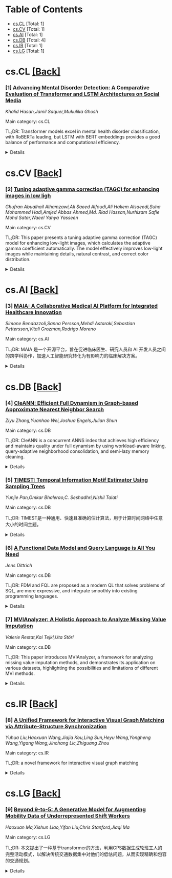 <div id=toc></div>

# Table of Contents

- [cs.CL](#cs.CL) [Total: 1]
- [cs.CV](#cs.CV) [Total: 1]
- [cs.AI](#cs.AI) [Total: 1]
- [cs.DB](#cs.DB) [Total: 4]
- [cs.IR](#cs.IR) [Total: 1]
- [cs.LG](#cs.LG) [Total: 1]


<div id='cs.CL'></div>

# cs.CL [[Back]](#toc)

### [1] [Advancing Mental Disorder Detection: A Comparative Evaluation of Transformer and LSTM Architectures on Social Media](https://arxiv.org/abs/2507.19511)
*Khalid Hasan,Jamil Saquer,Mukulika Ghosh*

Main category: cs.CL

TL;DR: Transformer models excel in mental health disorder classification, with RoBERTa leading, but LSTM with BERT embeddings provides a good balance of performance and computational efficiency.


<details>
  <summary>Details</summary>
Motivation: The rising prevalence of mental health disorders necessitates automated tools for early detection and monitoring.

Method: Comprehensive evaluation of transformer models (BERT, RoBERTa, DistilBERT, ALBERT, and ELECTRA) against LSTM using different text embedding techniques on a large annotated Reddit dataset.

Result: RoBERTa achieved the highest classification performance (99.54% F1 score on the hold-out test set and 96.05% F1 score on the external test set), while LSTM models with BERT embeddings achieved F1 scores exceeding 94% on the external dataset.

Conclusion: Transformer-based models, especially RoBERTa, are effective for mental health monitoring, but LSTM models with BERT embeddings offer a competitive, less computationally intensive alternative.

Abstract: The rising prevalence of mental health disorders necessitates the development
of robust, automated tools for early detection and monitoring. Recent advances
in Natural Language Processing (NLP), particularly transformer-based
architectures, have demonstrated significant potential in text analysis. This
study provides a comprehensive evaluation of state-of-the-art transformer
models (BERT, RoBERTa, DistilBERT, ALBERT, and ELECTRA) against Long Short-Term
Memory (LSTM) based approaches using different text embedding techniques for
mental health disorder classification on Reddit. We construct a large annotated
dataset, validating its reliability through statistical judgmental analysis and
topic modeling. Experimental results demonstrate the superior performance of
transformer models over traditional deep-learning approaches. RoBERTa achieved
the highest classification performance, with a 99.54% F1 score on the hold-out
test set and a 96.05% F1 score on the external test set. Notably, LSTM models
augmented with BERT embeddings proved highly competitive, achieving F1 scores
exceeding 94% on the external dataset while requiring significantly fewer
computational resources. These findings highlight the effectiveness of
transformer-based models for real-time, scalable mental health monitoring. We
discuss the implications for clinical applications and digital mental health
interventions, offering insights into the capabilities and limitations of
state-of-the-art NLP methodologies in mental disorder detection.

</details>


<div id='cs.CV'></div>

# cs.CV [[Back]](#toc)

### [2] [Tuning adaptive gamma correction (TAGC) for enhancing images in low ligh](https://arxiv.org/abs/2507.19574)
*Ghufran Abualhail Alhamzawi,Ali Saeed Alfoudi,Ali Hakem Alsaeedi,Suha Mohammed Hadi,Amjed Abbas Ahmed,Md. Riad Hassan,Nurhizam Safie Mohd Satar,Waeel Yahya Yasseen*

Main category: cs.CV

TL;DR: This paper presents a tuning adaptive gamma correction (TAGC) model for enhancing low-light images, which calculates the adaptive gamma coefficient automatically. The model effectively improves low-light images while maintaining details, natural contrast, and correct color distribution.


<details>
  <summary>Details</summary>
Motivation: Enhancing images in low-light conditions is an important challenge in computer vision. Insufficient illumination negatively affects the quality of images, resulting in low contrast, intensive noise, and blurred details.

Method: tuning adaptive gamma correction (TAGC). The model is based on analyzing the color luminance of the low-light image and calculating the average color to determine the adaptive gamma coefficient. The gamma value is calculated automatically and adaptively at different illumination levels suitable for the image without human intervention or manual adjustment.

Result: tuning adaptive gamma correction model has effectively improved low-light images while maintaining details, natural contrast, and correct color distribution. It also provides natural visual quality.

Conclusion: tuning adaptive gamma correction model has effectively improved low-light images while maintaining details, natural contrast, and correct color distribution. It also provides natural visual quality. It can be considered a more efficient solution for processing low-light images in multiple applications such as night surveillance, improving the quality of medical images, and photography in low-light environments.

Abstract: Enhancing images in low-light conditions is an important challenge in
computer vision. Insufficient illumination negatively affects the quality of
images, resulting in low contrast, intensive noise, and blurred details. This
paper presents a model for enhancing low-light images called tuning adaptive
gamma correction (TAGC). The model is based on analyzing the color luminance of
the low-light image and calculating the average color to determine the adaptive
gamma coefficient. The gamma value is calculated automatically and adaptively
at different illumination levels suitable for the image without human
intervention or manual adjustment. Based on qualitative and quantitative
evaluation, tuning adaptive gamma correction model has effectively improved
low-light images while maintaining details, natural contrast, and correct color
distribution. It also provides natural visual quality. It can be considered a
more efficient solution for processing low-light images in multiple
applications such as night surveillance, improving the quality of medical
images, and photography in low-light environments.

</details>


<div id='cs.AI'></div>

# cs.AI [[Back]](#toc)

### [3] [MAIA: A Collaborative Medical AI Platform for Integrated Healthcare Innovation](https://arxiv.org/abs/2507.19489)
*Simone Bendazzoli,Sanna Persson,Mehdi Astaraki,Sebastian Pettersson,Vitali Grozman,Rodrigo Moreno*

Main category: cs.AI

TL;DR: MAIA 是一个开源平台，旨在促进临床医生、研究人员和 AI 开发人员之间的跨学科协作，加速人工智能研究转化为有影响力的临床解决方案。


<details>
  <summary>Details</summary>
Motivation: 人工智能 (AI) 集成到临床工作流程中需要强大的协作平台，这些平台能够弥合技术创新和实际医疗保健应用之间的差距。

Method: 介绍了 MAIA（医疗人工智能助手），这是一个旨在促进临床医生、研究人员和人工智能开发人员之间跨学科协作的开源平台。MAIA 构建于 Kubernetes 之上，提供了一个模块化、可扩展的环境，其中集成了用于数据管理、模型开发、注释、部署和临床反馈的工具。

Result: MAIA 具有项目隔离、CI/CD 自动化、与高性能计算基础设施和临床工作流程集成的关键特性。MAIA 支持医学影像人工智能中的实际用例，并在学术和临床环境中进行部署。

Conclusion: MAIA通过促进协作和互操作性，旨在加速人工智能研究转化为有影响力的临床解决方案，同时促进可重复性、透明度和以用户为中心的设计。我们在 KTH 皇家理工学院和 Karolinska 大学医院的不同项目中展示了 MAIA 的使用。

Abstract: The integration of Artificial Intelligence (AI) into clinical workflows
requires robust collaborative platforms that are able to bridge the gap between
technical innovation and practical healthcare applications. This paper
introduces MAIA (Medical Artificial Intelligence Assistant), an open-source
platform designed to facilitate interdisciplinary collaboration among
clinicians, researchers, and AI developers. Built on Kubernetes, MAIA offers a
modular, scalable environment with integrated tools for data management, model
development, annotation, deployment, and clinical feedback. Key features
include project isolation, CI/CD automation, integration with high-computing
infrastructures and in clinical workflows. MAIA supports real-world use cases
in medical imaging AI, with deployments in both academic and clinical
environments. By promoting collaborations and interoperability, MAIA aims to
accelerate the translation of AI research into impactful clinical solutions
while promoting reproducibility, transparency, and user-centered design. We
showcase the use of MAIA with different projects, both at KTH Royal Institute
of Technology and Karolinska University Hospital.

</details>


<div id='cs.DB'></div>

# cs.DB [[Back]](#toc)

### [4] [CleANN: Efficient Full Dynamism in Graph-based Approximate Nearest Neighbor Search](https://arxiv.org/abs/2507.19802)
*Ziyu Zhang,Yuanhao Wei,Joshua Engels,Julian Shun*

Main category: cs.DB

TL;DR: CleANN is a concurrent ANNS index that achieves high efficiency and maintains quality under full dynamism by using workload-aware linking, query-adaptive neighborhood consolidation, and semi-lazy memory cleaning.


<details>
  <summary>Details</summary>
Motivation: Existing dynamic graph-based indexes suffer from query quality degradation and expensive graph structure updates.

Method: The CleANN system consists of three main components: (1) workload-aware linking of diverse search tree descendants to combat distribution shift; (2)query-adaptive on-the-fly neighborhood consolidation to efficiently handle deleted nodes; and (3) semi-lazy memory cleaning to clean up stale information in the data structure and reduce the work spent by the first two components.

Result: CleANN has query quality at least as good as if the index had been built statically using the corresponding data. CleANN achieves 7-1200x throughput improvement on million-scale real-world datasets.

Conclusion: CleANN is the first concurrent ANNS index to achieve high efficiency while maintaining quality under full dynamism.

Abstract: Approximate nearest neighbor search (ANNS) has become a quintessential
algorithmic problem for various other foundational data tasks for AI workloads.
Graph-based ANNS indexes have superb empirical trade-offs in indexing cost,
query efficiency, and query approximation quality. Most existing graph-based
indexes are designed for the static scenario, where there are no updates to the
data after the index is constructed. However, full dynamism (insertions,
deletions, and searches) is crucial to providing up-to-date responses in
applications using vector databases. It is desirable that the index efficiently
supports updates and search queries concurrently. Existing dynamic graph-based
indexes suffer from at least one of the following problems: (1) the query
quality degrades as updates happen; and (2) the graph structure updates used to
maintain the index quality upon updates are global and thus expensive. To solve
these problems, we propose the CleANN system which consists of three main
components: (1) workload-aware linking of diverse search tree descendants to
combat distribution shift; (2)query-adaptive on-the-fly neighborhood
consolidation to efficiently handle deleted nodes; and (3) semi-lazy memory
cleaning to clean up stale information in the data structure and reduce the
work spent by the first two components. We evaluate CleANN on 7 diverse
datasets on fully dynamic workloads and find that CleANN has query quality at
least as good as if the index had been built statically using the corresponding
data. In the in-memory setting using 56 hyper-threads, with all types of
queries running concurrently, at the same recall level, CleANN achieves 7-1200x
throughput improvement on million-scale real-world datasets. To the best of our
knowledge, CleANN is the first concurrent ANNS index to achieve such efficiency
while maintaining quality under full dynamism.

</details>


### [5] [TIMEST: Temporal Information Motif Estimator Using Sampling Trees](https://arxiv.org/abs/2507.20441)
*Yunjie Pan,Omkar Bhalerao,C. Seshadhri,Nishil Talati*

Main category: cs.DB

TL;DR: TIMEST是一种通用、快速且准确的估计算法，用于计算时间网络中任意大小的时间主题。


<details>
  <summary>Details</summary>
Motivation: 现实世界网络中的边通常具有时间戳，因此需要时间主题挖掘。时间主题是一种更丰富的结构，它对主题的边施加时间约束。时间主题已被用于分析社交网络、金融交易和生物网络。时间图中的主题计数特别具有挑战性。具有数百万条边的图可能具有数万亿个时间主题，因为同一条边可能以多个时间戳出现。可能性存在组合爆炸，并且最先进的算法无法管理具有四个以上顶点的主题。

Method: 提出了一种时间跨越树采样器，该采样器利用加权采样来生成目标时间主题的子结构。该方法仔细地选取了主题的一个时间约束子集，这些约束可以被联合和有效地采样。TIMEST使用随机估计技术来获得精确的主题计数估计。

Result: TIMEST算法在时间和精度上都优于以前的算法。我们的CPU实现比最先进的精确算法的GPU实现平均快28倍，比SOTA近似算法快6倍，同时在大多数情况下始终显示小于5%的误差。

Conclusion: TIMEST算法在时间和精度上都优于以前的算法。与最先进的精确算法的GPU实现相比，我们的CPU实现平均加速了28倍，与SOTA近似算法相比，加速了6倍，同时在大多数情况下始终显示小于5%的误差。

Abstract: The mining of pattern subgraphs, known as motifs, is a core task in the field
of graph mining. Edges in real-world networks often have timestamps, so there
is a need for temporal motif mining. A temporal motif is a richer structure
that imposes timing constraints on the edges of the motif. Temporal motifs have
been used to analyze social networks, financial transactions, and biological
networks.
  Motif counting in temporal graphs is particularly challenging. A graph with
millions of edges can have trillions of temporal motifs, since the same edge
can occur with multiple timestamps. There is a combinatorial explosion of
possibilities, and state-of-the-art algorithms cannot manage motifs with more
than four vertices.
  In this work, we present TIMEST: a general, fast, and accurate estimation
algorithm to count temporal motifs of arbitrary sizes in temporal networks. Our
approach introduces a temporal spanning tree sampler that leverages weighted
sampling to generate substructures of target temporal motifs. This method
carefully takes a subset of temporal constraints of the motif that can be
jointly and efficiently sampled. TIMEST uses randomized estimation techniques
to obtain accurate estimates of motif counts.
  We give theoretical guarantees on the running time and approximation
guarantees of TIMEST. We perform an extensive experimental evaluation and show
that TIMEST is both faster and more accurate than previous algorithms. Our CPU
implementation exhibits an average speedup of 28x over state-of-the-art GPU
implementation of the exact algorithm, and 6x speedup over SOTA approximate
algorithms while consistently showcasing less than 5% error in most cases. For
example, TIMEST can count the number of instances of a financial fraud temporal
motif in four minutes with 0.6% error, while exact methods take more than two
days.

</details>


### [6] [A Functional Data Model and Query Language is All You Need](https://arxiv.org/abs/2507.20671)
*Jens Dittrich*

Main category: cs.DB

TL;DR: FDM and FQL are proposed as a modern QL that solves problems of SQL, are more expressive, and integrate smoothly into existing programming languages.


<details>
  <summary>Details</summary>
Motivation: to come up with a modern QL that solves problems of SQL (NULL-values, impedance mismatch, SQL injection, missing querying capabilities for updates, etc.)

Method: propose the vision of a functional data model (FDM) and an associated functional query language (FQL)

Result: FDM and FQL are much more expressive than the relational model and SQL. QL and PL become the "same thing", thus opening up some interesting holistic optimization opportunities between compilers and databases

Conclusion: FQL integrates smoothly into existing programming languages and allows developers to stick with their familiar abstractions.

Abstract: We propose the vision of a functional data model (FDM) and an associated
functional query language (FQL). Our proposal has far-reaching consequences: we
show a path to come up with a modern QL that solves (almost if not) all
problems of SQL (NULL-values, impedance mismatch, SQL injection, missing
querying capabilities for updates, etc.). FDM and FQL are much more expressive
than the relational model and SQL. In addition, in contrast to SQL, FQL
integrates smoothly into existing programming languages. In our approach both
QL and PL become the "same thing", thus opening up some interesting holistic
optimization opportunities between compilers and databases. In FQL, we also do
not need to force application developers to switch to unfamiliar programming
paradigms (like SQL or datalog): developers can stick with the abstractions
provided by their programming language.

</details>


### [7] [MVIAnalyzer: A Holistic Approach to Analyze Missing Value Imputation](https://arxiv.org/abs/2507.20815)
*Valerie Restat,Kai Tejkl,Uta Störl*

Main category: cs.DB

TL;DR: This paper introduces MVIAnalyzer, a framework for analyzing missing value imputation methods, and demonstrates its application on various datasets, highlighting the possibilities and limitations of different MVI methods.


<details>
  <summary>Details</summary>
Motivation: Missing values often limit the usage of data analysis or cause falsification of results. Therefore, methods of missing value imputation (MVI) are of great significance. However, in general, there is no universal, fair MVI method for different tasks. This work thus places MVI in the overall context of data analysis.

Method: We present the MVIAnalyzer, a generic framework for a holistic analysis of MVI. It considers the overall process up to the application and analysis of machine learning methods. The associated software is provided and can be used by other researchers for their own analyses. To this end, it further includes a missing value simulation with consideration of relevant parameters. The application of the MVIAnalyzer is demonstrated on data with different characteristics.

Result: An evaluation of the results shows the possibilities and limitations of different MVI methods.

Conclusion: An evaluation of the results shows the possibilities and limitations of different MVI methods. Since MVI is a very complex topic with different influencing variables, this paper additionally illustrates how the analysis can be supported by visualizations.

Abstract: Missing values often limit the usage of data analysis or cause falsification
of results. Therefore, methods of missing value imputation (MVI) are of great
significance. However, in general, there is no universal, fair MVI method for
different tasks. This work thus places MVI in the overall context of data
analysis. For this purpose, we present the MVIAnalyzer, a generic framework for
a holistic analysis of MVI. It considers the overall process up to the
application and analysis of machine learning methods. The associated software
is provided and can be used by other researchers for their own analyses. To
this end, it further includes a missing value simulation with consideration of
relevant parameters. The application of the MVIAnalyzer is demonstrated on data
with different characteristics. An evaluation of the results shows the
possibilities and limitations of different MVI methods. Since MVI is a very
complex topic with different influencing variables, this paper additionally
illustrates how the analysis can be supported by visualizations.

</details>


<div id='cs.IR'></div>

# cs.IR [[Back]](#toc)

### [8] [A Unified Framework for Interactive Visual Graph Matching via Attribute-Structure Synchronization](https://arxiv.org/abs/2507.19750)
*Yuhua Liu,Haoxuan Wang,Jiajia Kou,Ling Sun,Heyu Wang,Yongheng Wang,Yigang Wang,Jinchang Lic,Zhiguang Zhou*

Main category: cs.IR

TL;DR: a novel framework for interactive visual graph matching


<details>
  <summary>Details</summary>
Motivation: it is crucial for graph retrieval tools to make full use of the attribute information in addition to structural information.

Method: an attribute-structure synchronization method is developed for representing structural and attribute features in a unified embedding space based on Canonical Correlation Analysis (CCA).

Result: provides users with intuitive visual query interfaces for traversing, filtering and searching for the target graph in the embedding space conveniently. With the designed interfaces, the users can also specify a new target graph with desired structural and semantic features. Besides, evaluation views are designed for easy validation and interpretation of the matching results.

Conclusion: Case studies and quantitative comparisons on real-world datasets have demonstrated the superiorities of our proposed framework in graph matching and large graph exploration.

Abstract: In traditional graph retrieval tools, graph matching is commonly used to
retrieve desired graphs from extensive graph datasets according to their
structural similarities. However, in real applications, graph nodes have
numerous attributes which also contain valuable information for evaluating
similarities between graphs. Thus, to achieve superior graph matching results,
it is crucial for graph retrieval tools to make full use of the attribute
information in addition to structural information. We propose a novel framework
for interactive visual graph matching. In the proposed framework, an
attribute-structure synchronization method is developed for representing
structural and attribute features in a unified embedding space based on
Canonical Correlation Analysis (CCA). To support fast and interactive matching,
\revise{our method} provides users with intuitive visual query interfaces for
traversing, filtering and searching for the target graph in the embedding space
conveniently. With the designed interfaces, the users can also specify a new
target graph with desired structural and semantic features. Besides, evaluation
views are designed for easy validation and interpretation of the matching
results. Case studies and quantitative comparisons on real-world datasets have
demonstrated the superiorities of our proposed framework in graph matching and
large graph exploration.

</details>


<div id='cs.LG'></div>

# cs.LG [[Back]](#toc)

### [9] [Beyond 9-to-5: A Generative Model for Augmenting Mobility Data of Underrepresented Shift Workers](https://arxiv.org/abs/2507.19510)
*Haoxuan Ma,Xishun Liao,Yifan Liu,Chris Stanford,Jiaqi Ma*

Main category: cs.LG

TL;DR: 本文提出了一种基于transformer的方法，利用GPS数据生成轮班工人的完整活动模式，以解决传统交通数据集中对他们的低估问题，从而实现精确和包容的交通规划。


<details>
  <summary>Details</summary>
Motivation: 本文关注城市交通建模中的一个关键差距，即轮班工人。轮班工人占工业化社会劳动力的15-20%，但在传统的交通调查和规划中却被系统性地低估了。

Method: 我们引入了一种新颖的基于transformer的方法，该方法利用碎片化的GPS轨迹数据来生成行为上有效的非标准工作时间个体的完整活动模式。我们的方法采用了周期感知时间嵌入和以转换为中心的损失函数，专门用于捕获轮班工人的独特活动节奏，并减轻传统交通数据集中固有的偏差。

Result: 结果表明，生成的数据与洛杉矶县的GPS数据实现了显著的分布对齐（所有评估指标的平均JSD < 0.02）。

Conclusion: 该研究通过将不完整的GPS轨迹转换为完整的、有代表性的活动模式，为交通规划者提供了一个强大的数据增强工具，以填补在理解城市人口全天候出行需求方面的关键空白，从而实现精确和包容的交通规划。

Abstract: This paper addresses a critical gap in urban mobility modeling by focusing on
shift workers, a population segment comprising 15-20% of the workforce in
industrialized societies yet systematically underrepresented in traditional
transportation surveys and planning. This underrepresentation is revealed in
this study by a comparative analysis of GPS and survey data, highlighting stark
differences between the bimodal temporal patterns of shift workers and the
conventional 9-to-5 schedules recorded in surveys. To address this bias, we
introduce a novel transformer-based approach that leverages fragmented GPS
trajectory data to generate complete, behaviorally valid activity patterns for
individuals working non-standard hours. Our method employs periodaware temporal
embeddings and a transition-focused loss function specifically designed to
capture the unique activity rhythms of shift workers and mitigate the inherent
biases in conventional transportation datasets. Evaluation shows that the
generated data achieves remarkable distributional alignment with GPS data from
Los Angeles County (Average JSD < 0.02 for all evaluation metrics). By
transforming incomplete GPS traces into complete, representative activity
patterns, our approach provides transportation planners with a powerful data
augmentation tool to fill critical gaps in understanding the 24/7 mobility
needs of urban populations, enabling precise and inclusive transportation
planning.

</details>
